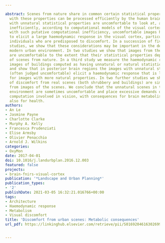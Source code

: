 ---
abstract: Scenes from nature share in common certain statistical properties. Images
  with these properties can be processed efficiently by the human brain. Patterns
  with unnatural statistical properties are uncomfortable to look at, and are processed
  inefficiently, according to computational models of the visual cortex. Consistent
  with such putative computational inefficiency, uncomfortable images have been demonstrated
  to elicit a large haemodynamic response in the visual cortex, particularly so in
  individuals who are predisposed to discomfort. In a succession of five small-scale
  studies, we show that these considerations may be important in the design of the
  modern urban environment. In two studies we show that images from the urban environment
  are uncomfortable to the extent that their statistical properties depart from those
  of scenes from nature. In a third study we measure the haemodynamic response to
  images of buildings computed as having unnatural or natural statistical properties,
  and show that in posterior brain regions the images with unnatural statistical properties
  (often judged uncomfortable) elicit a haemodynamic response that is larger than
  for images with more natural properties. In two further studies we show that judgments
  of discomfort from real scenes (both shrubbery and buildings) are similar to those
  from images of the scenes. We conclude that the unnatural scenes in the modern urban
  environment are sometimes uncomfortable and place excessive demands on the neural
  computation involved in vision, with consequences for brain metabolism, and possibly
  also for health.
authors:
- An Le
- Jasmine Payne
- Charlotte Clarke
- Murphy A. Kelly
- Francesca Prudenziati
- Elise Armsby
- Olivier Penacchio
- Arnold J. Wilkins
categories:
- OxyMon
date: 2017-04-01
doi: 10.1016/j.landurbplan.2016.12.003
featured: false
projects:
- brain-fnirs-visual-cortex
publication: '*Landscape and Urban Planning*'
publication_types:
- '2'
publishDate: 2021-03-05 16:32:21.016766+00:00
tags:
- Architecture
- Haemodynamic response
- Metabolism
- Visual discomfort
title: 'Discomfort from urban scenes: Metabolic consequences'
url_pdf: https://linkinghub.elsevier.com/retrieve/pii/S0169204616302699

---
